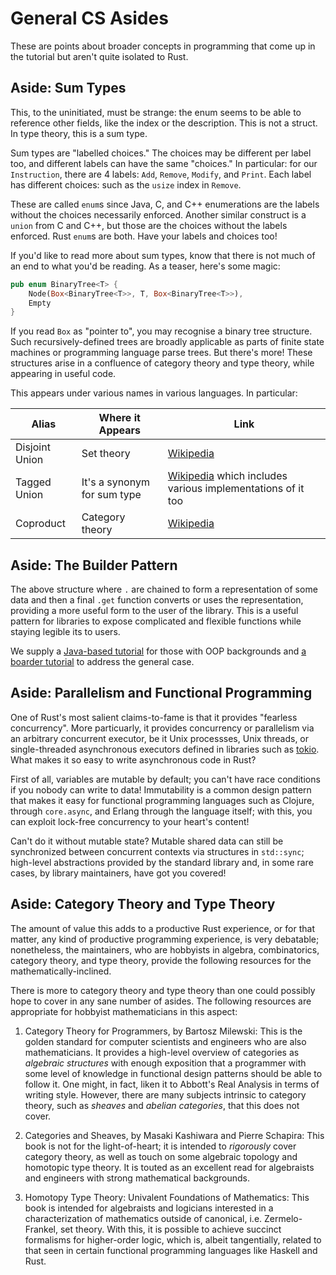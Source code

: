 # General CS Asides

These are points about broader concepts in programming that come up in the tutorial but aren't quite isolated to Rust.

## Aside: Sum Types

This, to the uninitiated, must be strange: the enum seems to be able to reference other fields, like the index or the description. This is not a struct. In type theory, this is a sum type.

Sum types are "labelled choices." The choices may be different per label too, and different labels can have the same "choices." In particular: for our `Instruction`, there are 4 labels: `Add`, `Remove`, `Modify`, and `Print`. Each label has different choices: such as the `usize` index in `Remove`.

These are called `enum`s since Java, C, and C++ enumerations are the labels without the choices necessarily enforced. Another similar construct is a `union` from C and C++, but those are the choices without the labels enforced. Rust `enum`s are both. Have your labels and choices too!

If you'd like to read more about sum types, know that there is not much of an end to what you'd be reading. As a teaser, here's some magic:

```rust
pub enum BinaryTree<T> {
    Node(Box<BinaryTree<T>>, T, Box<BinaryTree<T>>),
    Empty
}
```

If you read `Box` as "pointer to", you may recognise a binary tree structure. Such recursively-defined trees are broadly applicable as parts of finite state machines or programming language parse trees. But there's more! These structures arise in a confluence of category theory and type theory, while appearing in useful code.

This appears under various names in various languages. In particular:

| Alias          | Where it Appears            | Link                                                                                                     |
|----------------|-----------------------------|----------------------------------------------------------------------------------------------------------|
| Disjoint Union | Set theory                  | [Wikipedia](https://en.wikipedia.org/wiki/Disjoint_union)                                                |
| Tagged Union   | It's a synonym for sum type | [Wikipedia](https://en.wikipedia.org/wiki/Tagged_union) which includes various implementations of it too |
| Coproduct      | Category theory             | [Wikipedia](https://en.wikipedia.org/wiki/Coproduct)                                                     |

## Aside: The Builder Pattern

The above structure where `.` are chained to form a representation of some data and then a final `.get` function converts or uses the representation, providing a more useful form to the user of the library. This is a useful pattern for libraries to expose complicated and flexible functions while staying legible its to users.

We supply a [Java-based tutorial](https://www.geeksforgeeks.org/builder-design-pattern/) for those with OOP backgrounds and [a boarder tutorial](https://refactoring.guru/design-patterns/builder) to address the general case.

## Aside: Parallelism and Functional Programming

One of Rust's most salient claims-to-fame is that it provides "fearless concurrency". More particuarly, it provides concurrency or parallelism via an arbitrary concurrent executor, be it Unix processses, Unix threads, or single-threaded asynchronous executors defined in libraries such as [tokio](https://docs.rs/tokio/0.2.18/tokio/). What makes it so easy to write asynchronous code in Rust?

First of all, variables are mutable by default; you can't have race conditions if you nobody can write to data! Immutability is a common design pattern that makes it easy for functional programming languages such as Clojure, through `core.async`, and Erlang through the language itself; with this, you can exploit lock-free concurrency to your heart's content!

Can't do it without mutable state? Mutable shared data can still be synchronized between concurrent contexts via structures in `std::sync`; high-level abstractions provided by the standard library and, in some rare cases, by library maintainers, have got you covered!

## Aside: Category Theory and Type Theory

The amount of value this adds to a productive Rust experience, or for that matter, any kind of productive programming experience, is very debatable; nonetheless, the maintainers, who are hobbyists in algebra, combinatorics, category theory, and type theory, provide the following resources for the mathematically-inclined.

There is more to category theory and type theory than one could possibly hope to cover in any sane number of asides. The following resources are appropriate for hobbyist mathematicians in this aspect:

1. Category Theory for Programmers, by Bartosz Milewski: This is the golden standard for computer scientists and engineers who are also mathematicians. It provides a high-level overview of categories as _algebraic structures_ with enough exposition that a programmer with some level of knowledge in functional design patterns should be able to follow it. One might, in fact, liken it to Abbott's Real Analysis in terms of writing style. However, there are many subjects intrinsic to category theory, such as _sheaves_ and _abelian categories_, that this does not cover.

2. Categories and Sheaves, by Masaki Kashiwara and Pierre Schapira: This book is not for the light-of-heart; it is intended to _rigorously_ cover category theory, as well as touch on some algebraic topology and homotopic type theory. It is touted as an excellent read for algebraists and engineers with strong mathematical backgrounds.

3. Homotopy Type Theory: Univalent Foundations of Mathematics: This book is intended for algebraists and logicians interested in a characterization of mathematics outside of canonical, i.e. Zermelo-Frankel, set theory. With this, it is possible to achieve succinct formalisms for higher-order logic, which is, albeit tangentially, related to that seen in certain functional programming languages like Haskell and Rust.
